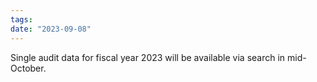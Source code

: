 ```yaml
---
tags:
date: "2023-09-08"
---
```

Single audit data for  fiscal year 2023 will be available via search in mid-October.